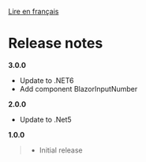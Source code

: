 [Lire en français](BlazorNTab_RELEASE_NOTE.md)
# Release notes
**3.0.0**
- Update to .NET6
- Add component BlazorInputNumber

**2.0.0**
- Update to .Net5

**1.0.0**
> - Initial release